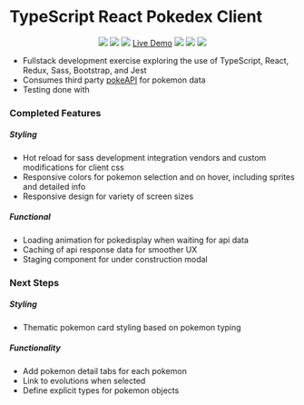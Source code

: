 # TypeScript React Pokedex Client

<div align="center">

![](public/favicon.ico) ![](public/favicon.ico) ![](public/favicon.ico)
[Live Demo](https://ssjkhan.github.io/ts-react-redux-pokedex/)
![](public/favicon.ico) ![](public/favicon.ico) ![](public/favicon.ico)

</div>

- Fullstack development exercise exploring the use of TypeScript, React, Redux,
  Sass, Bootstrap, and Jest
- Consumes third party [pokeAPI](https://pokeapi.co/docs/vw) for pokemon data
- Testing done with

### Completed Features

##### Styling

- Hot reload for sass development integration vendors and custom modifications
  for client css
- Responsive colors for pokemon selection and on hover, including sprites and
  detailed info
- Responsive design for variety of screen sizes

##### Functional

- Loading animation for pokedisplay when waiting for api data
- Caching of api response data for smoother UX
- Staging component for under construction modal

### Next Steps

##### Styling

- Thematic pokemon card styling based on pokemon typing

##### Functionality

- Add pokemon detail tabs for each pokemon
- Link to evolutions when selected
- Define explicit types for pokemon objects
